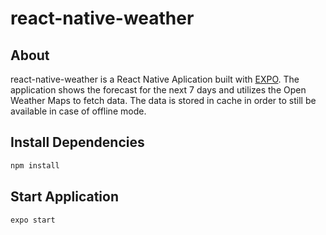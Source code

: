 # react-native-weather

## About

react-native-weather is a React Native Aplication built with [EXPO](https://expo.io/tools). The application shows the forecast for the next 7 days and utilizes the Open Weather Maps to fetch data. The data is stored in cache in order to still be available in case of offline mode.

## Install Dependencies

```bash
npm install
```

## Start Application

```bash
expo start
```
